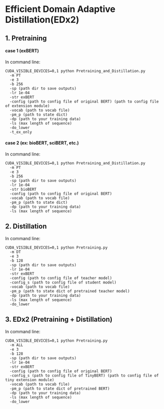 # Efficient Domain Adaptive Distillation(EDx2)

## 1. Pretraining

#### case 1 (exBERT)

In command line:

    CUDA_VISIBLE_DEVICES=0,1 python Pretraining_and_Distillation.py 
      -m PT
      -e 3 
      -b 256 
      -sp (path dir to save outputs)
      -lr 1e-04 
      -str exBERT
      -config (path to config file of original BERT) (path to config file of extension module)  
      -vocab (path to vocab file) 
      -pm_p (path to state dict)
      -dp (path to your training data)
      -ls (max length of sequence)
      -do_lower
      -t_ex_only

#### case 2 (ex: bioBERT, sciBERT, etc.)

In command line:

    CUDA_VISIBLE_DEVICES=0,1 python Pretraining_and_Distillation.py 
      -m PT
      -e 3 
      -b 256 
      -sp (path dir to save outputs)
      -lr 1e-04 
      -str bioBERT
      -config (path to config file of original BERT)
      -vocab (path to vocab file) 
      -pm_p (path to state dict)
      -dp (path to your training data)
      -ls (max length of sequence)

## 2. Distillation

In command line:

    CUDA_VISIBLE_DEVICES=0,1 python Pretraining.py 
      -m DT
      -e 3
      -b 128 
      -sp (path dir to save outputs)
      -lr 1e-04 
      -str exBERT
      -config (path to config file of teacher model)
      -config_s (path to config file of student model) 
      -vocab (path to vocab file) 
      -pm_p (path to state dict of pretrained teacher model)
      -dp (path to your training data)
      -ls (max length of sequence)
      -do_lower


## 3. EDx2 (Pretraining + Distillation)

In command line:

    CUDA_VISIBLE_DEVICES=0,1 python Pretraining.py 
      -m ALL
      -e 3 
      -b 128 
      -sp (path dir to save outputs)
      -lr 1e-04 
      -str exBERT
      -config (path to config file of original BERT)
      -config_s (path to config file of TinyBERT) (path to config file of tiny extension module)  
      -vocab (path to vocab file)
      -pm_p (path to state dict of pretrained BERT)
      -dp (path to your training data)
      -ls (max length of sequence)
      -do_lower

